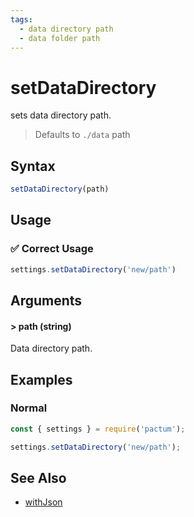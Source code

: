 ```yaml
---
tags:
  - data directory path
  - data folder path
---
```


# setDataDirectory

sets data directory path.

> Defaults to `./data` path

## Syntax

```js
setDataDirectory(path)
```

## Usage

### ✅  Correct Usage

```js
settings.setDataDirectory('new/path')
```

## Arguments

#### > path (string)

Data directory path.

## Examples

### Normal

```js
const { settings } = require('pactum');

settings.setDataDirectory('new/path');
```

## See Also

- [withJson](/api/requests/withJson)